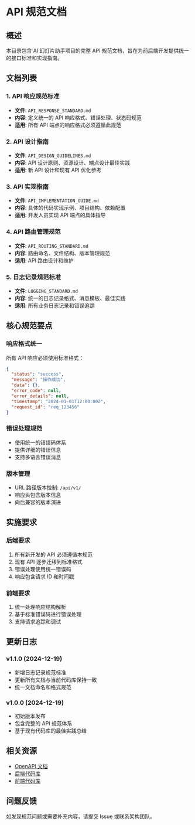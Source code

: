 # API 规范文档

## 概述

本目录包含 AI 幻灯片助手项目的完整 API 规范文档，旨在为前后端开发提供统一的接口标准和实现指南。

## 文档列表

### 1. API 响应规范标准
- **文件**: `API_RESPONSE_STANDARD.md`
- **内容**: 定义统一的 API 响应格式、错误处理、状态码规范
- **适用**: 所有 API 端点的响应格式必须遵循此规范

### 2. API 设计指南
- **文件**: `API_DESIGN_GUIDELINES.md`
- **内容**: API 设计原则、资源设计、端点设计最佳实践
- **适用**: 新 API 设计和现有 API 优化参考

### 3. API 实现指南
- **文件**: `API_IMPLEMENTATION_GUIDE.md`
- **内容**: 具体的代码实现示例、项目结构、依赖配置
- **适用**: 开发人员实现 API 端点的具体指导

### 4. API 路由管理规范
- **文件**: `API_ROUTING_STANDARD.md`
- **内容**: 路由命名、文件结构、版本管理规范
- **适用**: API 路由设计和维护

### 5. 日志记录规范标准
- **文件**: `LOGGING_STANDARD.md`
- **内容**: 统一的日志记录格式、消息模板、最佳实践
- **适用**: 所有业务日志记录和错误追踪

## 核心规范要点

### 响应格式统一
所有 API 响应必须使用标准格式：
```json
{
  "status": "success",
  "message": "操作成功",
  "data": {},
  "error_code": null,
  "error_details": null,
  "timestamp": "2024-01-01T12:00:00Z",
  "request_id": "req_123456"
}
```

### 错误处理规范
- 使用统一的错误码体系
- 提供详细的错误信息
- 支持多语言错误消息

### 版本管理
- URL 路径版本控制: `/api/v1/`
- 响应头包含版本信息
- 向后兼容的版本演进

## 实施要求

### 后端要求
1. 所有新开发的 API 必须遵循本规范
2. 现有 API 逐步迁移到标准格式
3. 错误处理使用统一错误码
4. 响应包含请求 ID 和时间戳

### 前端要求
1. 统一处理响应结构解析
2. 基于标准错误码进行错误处理
3. 支持请求追踪和调试

## 更新日志

### v1.1.0 (2024-12-19)
- 新增日志记录规范标准
- 更新所有文档与当前代码库保持一致
- 统一文档命名和格式规范

### v1.0.0 (2024-12-19)
- 初始版本发布
- 包含完整的 API 规范体系
- 基于现有代码库的最佳实践总结

## 相关资源

- [OpenAPI 文档](http://localhost:8000/docs)
- [后端代码库](../backend/)
- [前端代码库](../frontend/)

## 问题反馈

如发现规范问题或需要补充内容，请提交 Issue 或联系架构团队。